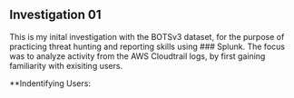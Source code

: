 ## Investigation 01

This is my inital investigation with the BOTSv3 dataset, for the purpose of practicing threat hunting and reporting skills using ### Splunk. The focus was to analyze activity from the AWS Cloudtrail logs, by first gaining familiarity with exisiting users. 

**Indentifying Users:
